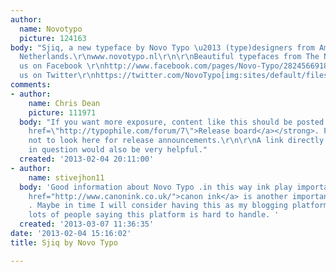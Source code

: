 ```yaml
---
author:
  name: Novotypo
  picture: 124163
body: "Sjiq, a new typeface by Novo Typo \u2013 (type)designers from Amsterdam, The
  Netherlands.\r\nwww.novotypo.nl\r\n\r\nBeautiful typefaces from The Netherlands\r\nwww.novotypo.nl\r\nFind
  us on Facebook \r\nhttp://www.facebook.com/pages/Novo-Typo/282456691809567\r\nFollow
  us on Twitter\r\nhttps://twitter.com/NovoTypo[img:sites/default/files/old-images/T0000_00_6722.jpg][img:sites/default/files/old-images/T0000_01_6718.jpg][img:sites/default/files/old-images/T0000_02_5639.jpg][img:sites/default/files/old-images/T0000_03_4766.jpg][img:sites/default/files/old-images/T0000_04_4368.jpg][img:sites/default/files/old-images/T0000_05_3509.jpg][img:sites/default/files/old-images/T0000_06_3600.jpg][img:sites/default/files/old-images/T0000_07_4422.jpg]"
comments:
- author:
    name: Chris Dean
    picture: 111971
  body: "If you want more exposure, content like this should be posted on the <strong><a
    href=\"http://typophile.com/forum/7\">Release board</a></strong>. People tend
    not to look here for release announcements.\r\n\r\nA link directly to the typeface
    in question would also be very helpful."
  created: '2013-02-04 20:11:00'
- author:
    name: stivejhon11
  body: 'Good information about Novo Typo .in this way ink play important roll .<a
    href="http://www.canonink.co.uk/">canon ink</a> is another important type of ink
    . Maybe in time I will consider having this as my blogging platform. Even though
    lots of people saying this platform is hard to handle. '
  created: '2013-03-07 11:36:35'
date: '2013-02-04 15:16:02'
title: Sjiq by Novo Typo

---
```

